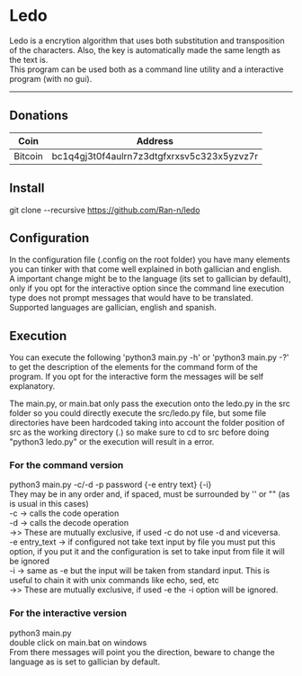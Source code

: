 # Ledo
Ledo is a encrytion algorithm that uses both substitution and transposition of the characters. Also, the key is automatically made the same length as the text is.  
This program can be used both as a command line utility and a interactive program (with no gui).

-------

## Donations

| Coin 			| Address 										|
| ------------ 	| ------------ 									|
| Bitcoin 		| bc1q4gj3t0f4aulrn7z3dtgfxrxsv5c323x5yzvz7r 	|

## Install
git clone --recursive https://github.com/Ran-n/ledo

## Configuration
In the configuration file (.config on the root folder) you have many elements you can tinker with that come well explained in both gallician and english.  
A important change might be to the language (its set to gallician by default), only if you opt for the interactive option since the command line execution type does not prompt messages that would have to be translated. Supported languages are gallician, english and spanish.

## Execution
You can execute the following 'python3 main.py -h' or 'python3 main.py -?' to get the description of the elements for the command form of the program. If you opt for the interactive form the messages will be self explanatory.  
  
The main.py, or main.bat only pass the execution onto the ledo.py in the src folder so you could directly execute the src/ledo.py file, but some file directories have been hardcoded taking into account the folder position of src as the working directory (.) so make sure to cd to src before doing "python3 ledo.py" or the execution will result in a error. 
### For the command version
python3 main.py -c/-d -p password {-e entry text} {-i}  
They may be in any order and, if spaced, must be surrounded by '' or "" (as is usual in this cases)  
-c -> calls the code operation  
-d -> calls the decode operation  
->> These are mutually exclusive, if used -c do not use -d and viceversa.  
-e entry_text -> if configured not take text input by file you must put this option, if you put it and the configuration is set to take input from file it will be ignored  
-i -> same as -e but the input will be taken from standard input. This is useful to chain it with unix commands like echo, sed, etc  
->> These are mutually exclusive, if used -e the -i option will be ignored.  

### For the interactive version
python3 main.py  
double click on main.bat on windows  
From there messages will point you the direction, beware to change the language as is set to gallician by default.
